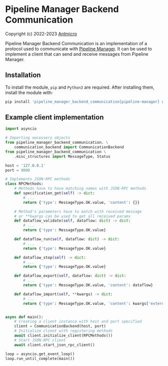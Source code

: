 # Pipeline Manager Backend Communication

Copyright (c) 2022-2023 [Antmicro](https://www.antmicro.com)

Pipeline Manager Backend Communication is an implementation of a protocol used to communicate with [Pipeline Manager](https://github.com/antmicro/kenning-pipeline-manager).
It can be used to implement a client that can send and receive messages from Pipeline Manager.

## Installation

To install the module, `pip` and `Python3` are required.
After installing them, install the module with:

```bash
pip install 'pipeline_manager_backend_communication[pipeline-manager] git+https://github.com/antmicro/kenning-pipeline-manager-backend-communication.git'
```

## Example client implementation

```python
import asyncio

# Importing necessery objects
from pipeline_manager_backend_communication. \
    communication_backend import CommunicationBackend
from pipeline_manager_backend_communication \
    .misc_structures import MessageType, Status

host = '127.0.0.1'
port = 9000

# Implements JSON-RPC methods
class RPCMethods:
    # Methods have to have matching names with JSON-RPC methods
    def specification_get(self) -> dict:
        # ...
        return {'type': MessageType.OK.value, 'content': {}}

    # Method's parameters have to match with received message
    # or **kwargs can be used to get all received params
    def dataflow_validate(self, dataflow: dict) -> dict:
        # ...
        return {'type': MessageType.OK.value}

    def dataflow_run(self, dataflow: dict) -> dict:
        # ...
        return {'type': MessageType.OK.value}

    def dataflow_stop(self) -> dict:
        # ...
        return {'type': MessageType.OK.value}

    def dataflow_export(self, dataflow: dict) -> dict:
        # ...
        return {'type': MessageType.OK.value, 'content': dataflow}

    def dataflow_import(self, **kwargs) -> dict:
        # ...
        return {'type': MessageType.OK.value, 'content': kwargs['external_application_dataflow']}


async def main():
    # Creating a client instance with host and port specified
    client = CommunicationBackend(host, port)
    # Initialize client with registering methods
    await client.initialize_client(RPCMethods())
    # Start JSON-RPC client
    await client.start_json_rpc_client()

loop = asyncio.get_event_loop()
loop.run_until_complete(main())
```
